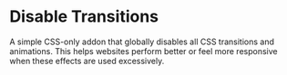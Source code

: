 # Disable Transitions

A simple CSS-only addon that globally disables all CSS transitions and animations. This helps websites perform better or feel more responsive when these effects are used excessively.
